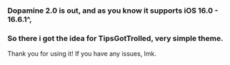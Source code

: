 ### Dopamine 2.0 is out, and as you know it supports iOS 16.0 - 16.6.1^,
### So there i got the idea for TipsGotTrolled, **very** simple theme.
Thank you for using it!
If you have any issues, lmk. 
